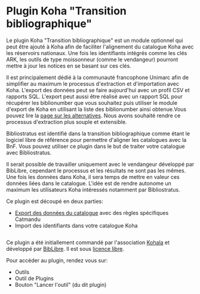 # Plugin Koha "Transition bibliographique"

Le plugin Koha "Transition bibliographique" est un module optionnel qui peut être ajouté à Koha afin de faciliter l'alignement du catalogue Koha avec les réservoirs nationaux. Une fois les identifiants intégrés comme les clés ARK, les outils de type moissonneur (comme le vendangeur) pourront mettre à jour les notices en se basant sur ces clés.

Il est principalement dédié à la communauté francophone Unimarc afin de simplifier au maximum le processus d'extraction et d'importation avec Koha. L'export des données peut se faire aujourd'hui avec un profil CSV et rapports SQL. L'export peut aussi être réalisé avec un rapport SQL pour récupérer les biblionumber que vous souhaitez puis utiliser le module d'export de Koha en utilisant la liste des biblionumber ainsi obtenue.Vous pouvez lire la [page sur les alternatives](alternatives.md). Nous avons souhaité rendre ce processus d'extraction plus souple et extensible.

Bibliostratus est identifié dans la transition bibliographique comme étant le logiciel libre de référence pour permettre d'aligner les catalogues avec la BnF. Vous pouvez utiliser ce plugin dans le but de traiter votre catalogue avec Bibliostratus.

Il serait possible de travailler uniquement avec le vendangeur développé par BibLibre, cependant le processus et les résultats ne sont pas les mêmes. Une fois les données dans Koha, il sera temps de mettre en valeur ces données liées dans le catalogue. L'idée est de rendre autonome un maximum les utilisateurs Koha intéressés notamment par Bibliostratus.

Ce plugin est découpé en deux parties:
* [Export des données du catalogue](export.md) avec des règles spécifiques Catmandu
* Import des identifiants dans votre catalogue Koha

<IMG accueil du plugin>

Ce plugin a été initiallement commandé par l'association [Kohala](http://koha-fr.org/) et développé par [BibLibre](http://biblibre.com/). Il est sous [licence libre]().

Pour accéder au plugin, rendez vous sur:
* Outils
* Outil de Plugins
* Bouton "Lancer l'outil" (du dit plugin)
